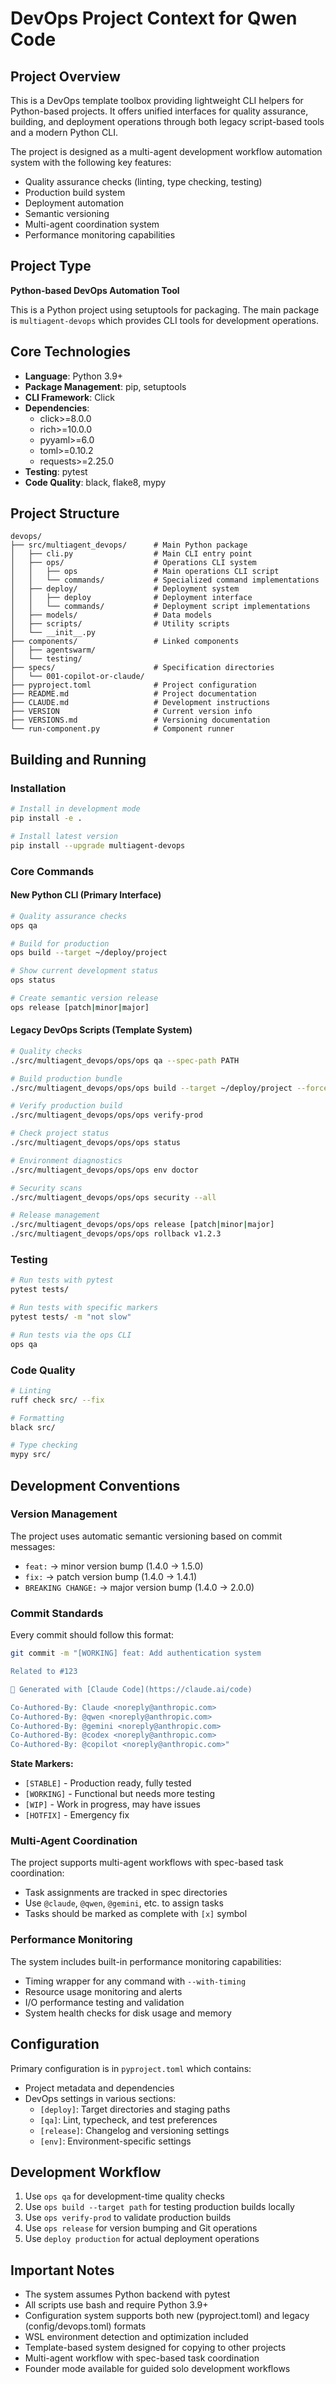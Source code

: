 # DevOps Project Context for Qwen Code

## Project Overview

This is a DevOps template toolbox providing lightweight CLI helpers for Python-based projects. It offers unified interfaces for quality assurance, building, and deployment operations through both legacy script-based tools and a modern Python CLI.

The project is designed as a multi-agent development workflow automation system with the following key features:
- Quality assurance checks (linting, type checking, testing)
- Production build system
- Deployment automation
- Semantic versioning
- Multi-agent coordination system
- Performance monitoring capabilities

## Project Type
**Python-based DevOps Automation Tool**

This is a Python project using setuptools for packaging. The main package is `multiagent-devops` which provides CLI tools for development operations.

## Core Technologies
- **Language**: Python 3.9+
- **Package Management**: pip, setuptools
- **CLI Framework**: Click
- **Dependencies**: 
  - click>=8.0.0
  - rich>=10.0.0
  - pyyaml>=6.0
  - toml>=0.10.2
  - requests>=2.25.0
- **Testing**: pytest
- **Code Quality**: black, flake8, mypy

## Project Structure
```
devops/
├── src/multiagent_devops/      # Main Python package
│   ├── cli.py                  # Main CLI entry point
│   ├── ops/                    # Operations CLI system
│   │   ├── ops                 # Main operations CLI script
│   │   └── commands/           # Specialized command implementations
│   ├── deploy/                 # Deployment system
│   │   ├── deploy              # Deployment interface
│   │   └── commands/           # Deployment script implementations
│   ├── models/                 # Data models
│   ├── scripts/                # Utility scripts
│   └── __init__.py
├── components/                 # Linked components
│   ├── agentswarm/
│   └── testing/
├── specs/                      # Specification directories
│   └── 001-copilot-or-claude/
├── pyproject.toml              # Project configuration
├── README.md                   # Project documentation
├── CLAUDE.md                   # Development instructions
├── VERSION                     # Current version info
├── VERSIONS.md                 # Versioning documentation
└── run-component.py            # Component runner
```

## Building and Running

### Installation
```bash
# Install in development mode
pip install -e .

# Install latest version
pip install --upgrade multiagent-devops
```

### Core Commands

#### New Python CLI (Primary Interface)
```bash
# Quality assurance checks
ops qa

# Build for production
ops build --target ~/deploy/project

# Show current development status
ops status

# Create semantic version release
ops release [patch|minor|major]
```

#### Legacy DevOps Scripts (Template System)
```bash
# Quality checks
./src/multiagent_devops/ops/ops qa --spec-path PATH

# Build production bundle
./src/multiagent_devops/ops/ops build --target ~/deploy/project --force

# Verify production build
./src/multiagent_devops/ops/ops verify-prod

# Check project status
./src/multiagent_devops/ops/ops status

# Environment diagnostics
./src/multiagent_devops/ops/ops env doctor

# Security scans
./src/multiagent_devops/ops/ops security --all

# Release management
./src/multiagent_devops/ops/ops release [patch|minor|major]
./src/multiagent_devops/ops/ops rollback v1.2.3
```

### Testing
```bash
# Run tests with pytest
pytest tests/

# Run tests with specific markers
pytest tests/ -m "not slow"

# Run tests via the ops CLI
ops qa
```

### Code Quality
```bash
# Linting
ruff check src/ --fix

# Formatting
black src/

# Type checking
mypy src/
```

## Development Conventions

### Version Management
The project uses automatic semantic versioning based on commit messages:
- `feat:` → minor version bump (1.4.0 → 1.5.0)
- `fix:` → patch version bump (1.4.0 → 1.4.1)
- `BREAKING CHANGE:` → major version bump (1.4.0 → 2.0.0)

### Commit Standards
Every commit should follow this format:
```bash
git commit -m "[WORKING] feat: Add authentication system

Related to #123

🤖 Generated with [Claude Code](https://claude.ai/code)

Co-Authored-By: Claude <noreply@anthropic.com>
Co-Authored-By: @qwen <noreply@anthropic.com>
Co-Authored-By: @gemini <noreply@anthropic.com>
Co-Authored-By: @codex <noreply@anthropic.com>
Co-Authored-By: @copilot <noreply@anthropic.com>"
```

**State Markers:**
- `[STABLE]` - Production ready, fully tested
- `[WORKING]` - Functional but needs more testing
- `[WIP]` - Work in progress, may have issues
- `[HOTFIX]` - Emergency fix

### Multi-Agent Coordination
The project supports multi-agent workflows with spec-based task coordination:
- Task assignments are tracked in spec directories
- Use `@claude`, `@qwen`, `@gemini`, etc. to assign tasks
- Tasks should be marked as complete with `[x]` symbol

### Performance Monitoring
The system includes built-in performance monitoring capabilities:
- Timing wrapper for any command with `--with-timing`
- Resource usage monitoring and alerts
- I/O performance testing and validation
- System health checks for disk usage and memory

## Configuration
Primary configuration is in `pyproject.toml` which contains:
- Project metadata and dependencies
- DevOps settings in various sections:
  - `[deploy]`: Target directories and staging paths
  - `[qa]`: Lint, typecheck, and test preferences
  - `[release]`: Changelog and versioning settings
  - `[env]`: Environment-specific settings

## Development Workflow
1. Use `ops qa` for development-time quality checks
2. Use `ops build --target path` for testing production builds locally
3. Use `ops verify-prod` to validate production builds
4. Use `ops release` for version bumping and Git operations
5. Use `deploy production` for actual deployment operations

## Important Notes
- The system assumes Python backend with pytest
- All scripts use bash and require Python 3.9+
- Configuration system supports both new (pyproject.toml) and legacy (config/devops.toml) formats
- WSL environment detection and optimization included
- Template-based system designed for copying to other projects
- Multi-agent workflow with spec-based task coordination
- Founder mode available for guided solo development workflows